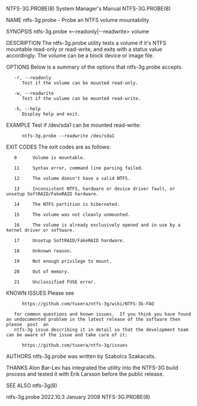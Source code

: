 NTFS-3G.PROBE(8)						    System Manager's Manual						      NTFS-3G.PROBE(8)

NAME
       ntfs-3g.probe - Probe an NTFS volume mountability

SYNOPSIS
       ntfs-3g.probe <--readonly|--readwrite> volume

DESCRIPTION
       The  ntfs-3g.probe utility tests a volume if it's NTFS mountable read-only or read-write, and exits with a status value accordingly.  The volume can be
       a block device or image file.

OPTIONS
       Below is a summary of the options that ntfs-3g.probe accepts.

       -r, --readonly
	      Test if the volume can be mounted read-only.

       -w, --readwrite
	      Test if the volume can be mounted read-write.

       -h, --help
	      Display help and exit.

EXAMPLE
       Test if /dev/sda1 can be mounted read-write:

	      ntfs-3g.probe --readwrite /dev/sda1

EXIT CODES
       The exit codes are as follows:

       0      Volume is mountable.

       11     Syntax error, command line parsing failed.

       12     The volume doesn't have a valid NTFS.

       13     Inconsistent NTFS, hardware or device driver fault, or unsetup SoftRAID/FakeRAID hardware.

       14     The NTFS partition is hibernated.

       15     The volume was not cleanly unmounted.

       16     The volume is already exclusively opened and in use by a kernel driver or software.

       17     Unsetup SoftRAID/FakeRAID hardware.

       18     Unknown reason.

       19     Not enough privilege to mount.

       20     Out of memory.

       21     Unclassified FUSE error.

KNOWN ISSUES
       Please see

	      https://github.com/tuxera/ntfs-3g/wiki/NTFS-3G-FAQ

       for common questions and known issues.  If you think you have found an undocumented problem in the latest release of the software then please  post  an
       ntfs-3g issue describing it in detail so that the development team can be aware of the issue and take care of it:

	      https://github.com/tuxera/ntfs-3g/issues

AUTHORS
       ntfs-3g.probe was written by Szabolcs Szakacsits.

THANKS
       Alon Bar-Lev has integrated the utility into the NTFS-3G build process and tested it with Erik Larsson before the public release.

SEE ALSO
       ntfs-3g(8)

ntfs-3g.probe 2022.10.3							 January 2008							      NTFS-3G.PROBE(8)
